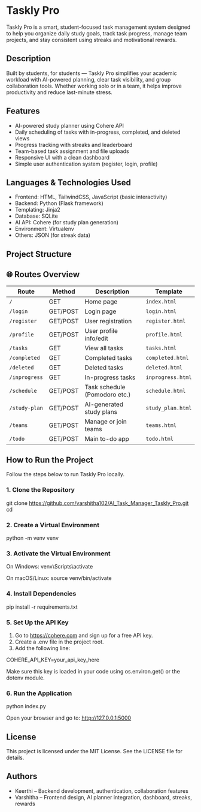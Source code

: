 # Taskly Pro

Taskly Pro is a smart, student-focused task management system designed to help you organize daily study goals, track task progress, manage team projects, and stay consistent using streaks and motivational rewards.

## Description

Built by students, for students — Taskly Pro simplifies your academic workload with AI-powered planning, clear task visibility, and group collaboration tools. Whether working solo or in a team, it helps improve productivity and reduce last-minute stress.

## Features

- AI-powered study planner using Cohere API
- Daily scheduling of tasks with in-progress, completed, and deleted views
- Progress tracking with streaks and leaderboard
- Team-based task assignment and file uploads
- Responsive UI with a clean dashboard
- Simple user authentication system (register, login, profile)

## Languages & Technologies Used

- Frontend: HTML, TailwindCSS, JavaScript (basic interactivity)
- Backend: Python (Flask framework)
- Templating: Jinja2
- Database: SQLite
- AI API: Cohere (for study plan generation)
- Environment: Virtualenv
- Others: JSON (for streak data)

## Project Structure

## 🌐 Routes Overview

| Route              | Method | Description                         | Template          |
|-------------------|--------|-------------------------------------|-------------------|
| `/`               | GET    | Home page                           | `index.html`      |
| `/login`          | GET/POST | Login page                        | `login.html`      |
| `/register`       | GET/POST | User registration                  | `register.html`   |
| `/profile`        | GET/POST | User profile info/edit             | `profile.html`    |
| `/tasks`          | GET    | View all tasks                      | `tasks.html`      |
| `/completed`      | GET    | Completed tasks                     | `completed.html`  |
| `/deleted`        | GET    | Deleted tasks                       | `deleted.html`    |
| `/inprogress`     | GET    | In-progress tasks                   | `inprogress.html` |
| `/schedule`       | GET/POST | Task schedule (Pomodoro etc.)     | `schedule.html`   |
| `/study-plan`     | GET/POST | AI-generated study plans          | `study_plan.html` |
| `/teams`          | GET/POST | Manage or join teams              | `teams.html`      |
| `/todo`           | GET/POST | Main to-do app                    | `todo.html`       |



## How to Run the Project

Follow the steps below to run Taskly Pro locally.

### 1. Clone the Repository

git clone https://github.com/varshitha102/AI_Task_Manager_Taskly_Pro.git
cd 

### 2. Create a Virtual Environment

python -m venv venv

### 3. Activate the Virtual Environment

On Windows:
venv\Scripts\activate

On macOS/Linux:
source venv/bin/activate

### 4. Install Dependencies

pip install -r requirements.txt

### 5. Set Up the API Key

1. Go to https://cohere.com and sign up for a free API key.
2. Create a .env file in the project root.
3. Add the following line:

COHERE_API_KEY=your_api_key_here

Make sure this key is loaded in your code using os.environ.get() or the dotenv module.

### 6. Run the Application

python index.py

Open your browser and go to: http://127.0.0.1:5000

## License

This project is licensed under the MIT License. See the LICENSE file for details.

## Authors

- Keerthi – Backend development, authentication, collaboration features
- Varshitha – Frontend design, AI planner integration, dashboard, streaks, rewards
